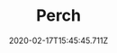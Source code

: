 ---
templateKey: blog-post
featuredpost: false
date: 2020-02-17T15:45:45.711Z
title: Perch
description: A freshwater fish of the winter.
note: 
sellPrice: 55
featuredimage: /img/Perch.png
tags:
  - Town
  - Forest
  - Mountain
  - Secret Woods
  - 6am - 2am
  - Winter
  - Any
---
